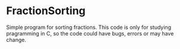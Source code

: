 # FractionSorting

Simple program  for sorting fractions. This code is only for studying pragramming in C, so the code could have bugs, errors or may have change.
